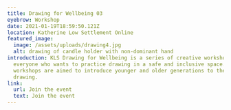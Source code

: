 ```yaml
---
title: Drawing for Wellbeing 03
eyebrow: Workshop
date: 2021-01-19T18:59:50.121Z
location: Katherine Low Settlement Online
featured_image:
  image: /assets/uploads/drawing4.jpg
  alt: drawing of candle holder with non-dominant hand
introduction: KLS Drawing for Wellbeing is a series of creative workshops for
  everyone who wants to practice drawing in a safe and inclusive space. The
  workshops are aimed to introduce younger and older generations to the art of
  drawing.
link:
  url: Join the event
  text: Join the event
---
```

